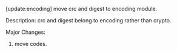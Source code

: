[update:encoding] move crc and digest to encoding module.

Description:
crc and digest belong to encoding rather than crypto.

Major Changes:
1. move codes.
